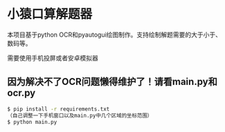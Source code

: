 # 小猿口算解题器

本项目基于python OCR和pyautogui绘图制作。支持绘制解题需要的大于小于、数码等。

需要使用手机投屏或者安卓模拟器

## 因为解决不了OCR问题懒得维护了！请看main.py和ocr.py

```sh
$ pip install -r requirements.txt
（自己调整一下手机窗口以及main.py中几个区域的坐标范围）
$ python main.py
```

